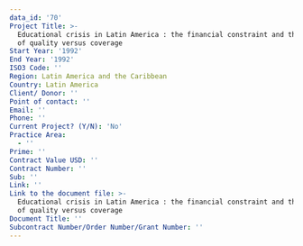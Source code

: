 ```yaml
---
data_id: '70'
Project Title: >-
  Educational crisis in Latin America : the financial constraint and the dilemma
  of quality versus coverage
Start Year: '1992'
End Year: '1992'
ISO3 Code: ''
Region: Latin America and the Caribbean
Country: Latin America
Client/ Donor: ''
Point of contact: ''
Email: ''
Phone: ''
Current Project? (Y/N): 'No'
Practice Area:
  - ''
Prime: ''
Contract Value USD: ''
Contract Number: ''
Sub: ''
Link: ''
Link to the document file: >-
  Educational crisis in Latin America : the financial constraint and the dilemma
  of quality versus coverage
Document Title: ''
Subcontract Number/Order Number/Grant Number: ''
---
```

